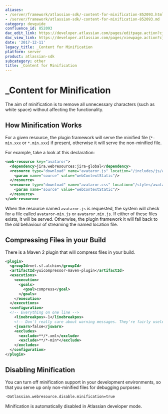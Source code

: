 ```yaml
---
aliases:
- /server/framework/atlassian-sdk/-content-for-minification-852093.html
- /server/framework/atlassian-sdk/-content-for-minification-852093.md
category: devguide
confluence_id: 852093
dac_edit_link: https://developer.atlassian.com/pages/editpage.action?cjm=wozere&pageId=852093
dac_view_link: https://developer.atlassian.com/pages/viewpage.action?cjm=wozere&pageId=852093
date: '2017-12-11'
legacy_title: _Content for Minification
platform: server
product: atlassian-sdk
subcategory: other
title: _Content for Minification
---
```

# \_Content for Minification

The aim of minification is to remove all unnecessary characters (such as white space) without affecting the functionality.

## How Minification Works

For a given resource, the plugin framework will serve the minified file (`*-min.xxx` or `*.min.xxx`) if present, otherwise it will serve the non-minified file.

For example, take a look at this declaration:

``` xml
<web-resource key="avataror">
  <dependency>jira.webresources:jira-global</dependency>
  <resource type="download" name="avataror.js" location="/includes/js/avataror.js">
    <param name="source" value="webContextStatic"/>
  </resource>
  <resource type="download" name="avataror.css" location="/styles/avataror.css">
    <param name="source" value="webContextStatic"/>
  </resource>
</web-resource>
```

When the resource named `avataror.js` is requested, the system will check for a file called `avataror-min.js` or `avataror.min.js`. If either of these files exists, it will be served. Otherwise, the plugin framework it will fall back to the old behaviour of streaming the named location file.

## Compressing Files in your Build

There is a Maven 2 plugin that will compress files in your build.

``` xml
<plugin>
  <groupId>net.sf.alchim</groupId>
  <artifactId>yuicompressor-maven-plugin</artifactId>
  <executions>
    <execution>
      <goals>
        <goal>compress</goal>
      </goals>
    </execution>
  </executions>
  <configuration>
  <!-- Everything on one line -->
    <linebreakpos>-1</linebreakpos>
    <!-- Don't really care about warning messages. They're fairly useless -->
    <jswarn>false</jswarn>
    <excludes>
      <exclude>**/*.xml</exclude>
      <exclude>**/*-min*</exclude>
    </excludes>
  </configuration>
</plugin>
```

## Disabling Minification

You can turn off minification support in your development environments, so that you serve up only non-minified files for debugging purposes:

``` bash
-Datlassian.webresource.disable.minification=true
```

Minification is automatically disabled in Atlassian developer mode.



























































